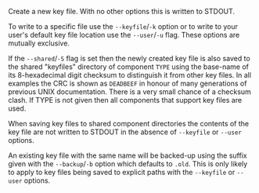 Create a new key file. With no other options this is written to STDOUT.

To write to a specific file use the `--keyfile`/`-k` option or to write to your user's default key file location use the `--user`/`-u` flag. These options are mutually exclusive.

If the `--shared`/`-S` flag is set then the newly created key file is also saved to the shared "keyfiles" directory of component `TYPE` using the base-name of its 8-hexadecimal digit checksum to distinguish it from other key files. In all examples the CRC is shown as `DEADBEEF` in honour of many generations of previous UNIX documentation. There is a very small chance of a checksum clash. If TYPE is not given then all components that support key files are used.

When saving key files to shared component directories the contents of the key file are not written to STDOUT in the absence of `--keyfile` or `--user` options.

An existing key file with the same name will be backed-up using the suffix given with the `--backup`/`-b` option which defaults to `.old`. This is only likely to apply to key files being saved to explicit paths with the `--keyfile` or `--user` options.
